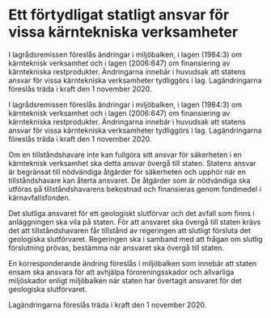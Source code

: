 # Ett förtydligat statligt ansvar för vissa kärntekniska verksamheter

I lagrådsremissen föreslås ändringar i miljöbalken, i lagen (1984:3) om kärnteknisk verksamhet och i lagen (2006:647) om finansiering av kärntekniska restprodukter. Ändringarna innebär i huvudsak att statens ansvar för vissa kärntekniska verksamheter tydliggörs i lag. Lagändringarna föreslås träda i kraft den 1 november 2020.

I lagrådsremissen föreslås ändringar i miljöbalken, i lagen (1984:3) om kärnteknisk verksamhet och i lagen (2006:647) om finansiering av kärntekniska restprodukter. Ändringarna innebär i huvudsak att statens ansvar för vissa kärntekniska verksamheter tydliggörs i lag. Lagändringarna föreslås träda i kraft den 1 november 2020.

Om en tillståndshavare inte kan fullgöra sitt ansvar för säkerheten i en kärnteknisk verksamhet ska detta ansvar övergå till staten. Statens ansvar är begränsat till nödvändiga åtgärder för säkerheten och upphör när en tillståndshavare kan återta ansvaret. De åtgärder som är nödvändiga ska utföras på tillståndshavarens bekostnad och finansieras genom fondmedel i kärnavfallsfonden.

Det slutliga ansvaret för ett geologiskt slutförvar och det avfall som finns i anläggningen ska vila på staten. För att ansvaret ska övergå till staten krävs det att tillståndshavaren får tillstånd av regeringen att slutligt försluta det geologiska slutförvaret. Regeringen ska i samband med att frågan om slutlig förslutning prövas, bestämma när ansvaret ska övergå till staten.

En korresponderande ändring föreslås i miljöbalken som innebär att staten ensam ska ansvara för att avhjälpa föroreningsskador och allvarliga miljöskador enligt miljöbalken när staten har övertagit ansvaret för det geologiska slutförvaret.

Lagändringarna föreslås träda i kraft den 1 november 2020.
